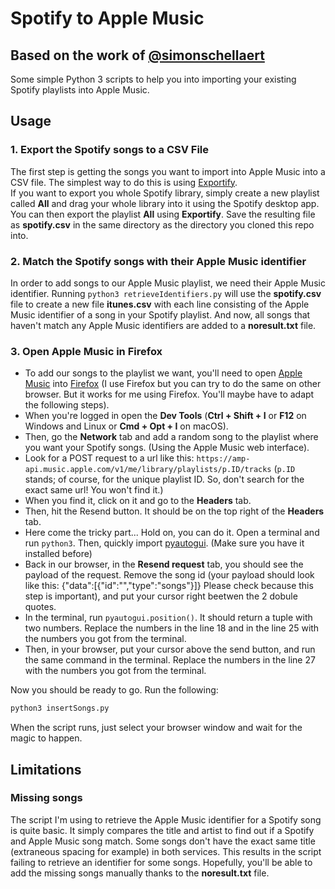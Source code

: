 # Spotify to Apple Music
## Based on the work of [@simonschellaert](https://github.com/simonschellaert/spotify2am)
Some simple Python 3 scripts to help you into importing your existing Spotify playlists into Apple Music.  

## Usage

### 1. Export the Spotify songs to a CSV File
The first step is getting the songs you want to import into Apple Music into a CSV file. The simplest way to do this is using [Exportify](https://watsonbox.github.io/exportify/).  
If you want to export you whole Spotify library, simply create a new playlist called **All** and drag your whole library into it using the Spotify desktop app. You can then export the playlist **All** using **Exportify**. Save the resulting file as **spotify.csv** in the same directory as the directory you cloned this repo into.

### 2. Match the Spotify songs with their Apple Music identifier
In order to add songs to our Apple Music playlist, we need their Apple Music identifier. Running `python3 retrieveIdentifiers.py` will use the **spotify.csv** file to create a new file **itunes.csv** with each line consisting of the Apple Music identifier of a song in your Spotify playlist.
And now, all songs that haven't match any Apple Music identifiers are added to a **noresult.txt** file.

### 3. Open Apple Music in Firefox
* To add our songs to the playlist we want, you'll need to open [Apple Music](https://music.apple.com/login) into [Firefox](https://www.mozilla.org/firefox/new/) (I use Firefox but you can try to do the same on other browser. But it works for me using Firefox. You'll maybe have to adapt the following steps).
* When you're logged in open the **Dev Tools** (**Ctrl + Shift + I** or **F12** on Windows and Linux or **Cmd + Opt + I** on macOS). 
* Then, go the **Network** tab and add a random song to the playlist where you want your Spotify songs. (Using the Apple Music web interface).
* Look for a POST request to a url like this: `https://amp-api.music.apple.com/v1/me/library/playlists/p.ID/tracks` (`p.ID` stands; of course, for the unique playlist ID. So, don't search for the exact same url! You won't find it.)
* When you find it, click on it and go to the **Headers** tab.
* Then, hit the Resend button. It should be on the top right of the **Headers** tab.
* Here come the tricky part... Hold on, you can do it. Open a terminal and run `python3`. Then, quickly import [pyautogui](https://pypi.org/project/PyAutoGUI/). (Make sure you have it installed before)
* Back in our browser, in the **Resend request** tab, you should see the payload of the request. Remove the song id (your payload should look like this: {"data":[{"id":"","type":"songs"}]} Please check because this step is important), and put your cursor right beetwen the 2 dobule quotes.
* In the terminal, run `pyautogui.position()`. It should return a tuple with two numbers. Replace the numbers in the line 18 and in the line 25 with the numbers you got from the terminal.
* Then, in your browser, put your cursor above the send button, and run the same command in the terminal. Replace the numbers in the line 27 with the numbers you got from the terminal.

Now you should be ready to go. Run the following:
```bash
python3 insertSongs.py
```

When the script runs, just select your browser window and wait for the magic to happen.

## Limitations

### Missing songs
The script I'm using to retrieve the Apple Music identifier for a Spotify song is quite basic. It simply compares the title and artist to find out if a Spotify and Apple Music song match. Some songs don't have the exact same title (extraneous spacing for example) in both services. This results in the script failing to retrieve an identifier for some songs. Hopefully, you'll be able to add the missing songs manually thanks to the **noresult.txt** file.
